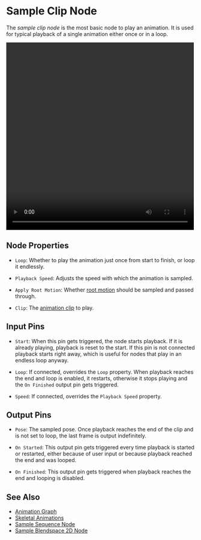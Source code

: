 # Sample Clip Node

The *sample clip node* is the most basic node to play an animation. It is used for typical playback of a single animation either once or in a loop.

<video src="../../media/skeletal-anim.webm" width="500" height="500" autoplay loop></video>

## Node Properties

* `Loop`: Whether to play the animation just once from start to finish, or loop it endlessly.

* `Playback Speed`: Adjusts the speed with which the animation is sampled.

* `Apply Root Motion`: Whether [root motion](../root-motion.md) should be sampled and passed through.

* `Clip`: The [animation clip](../animation-clip-asset.md) to play.

## Input Pins

* `Start`: When this pin gets triggered, the node starts playback. If it is already playing, playback is reset to the start. If this pin is not connected playback starts right away, which is useful for nodes that play in an endless loop anyway.

* `Loop`: If connected, overrides the `Loop` property. When playback reaches the end and loop is enabled, it restarts, otherwise it stops playing and the `On Finished` output pin gets triggered.

* `Speed`: If connected, overrides the `Playback Speed` property.

## Output Pins

* `Pose`: The sampled pose. Once playback reaches the end of the clip and is not set to loop, the last frame is output indefinitely.

* `On Started`: This output pin gets triggered every time playback is started or restarted, either because of user input or because playback reached the end and was looped.

* `On Finished`: This output pin gets triggered when playback reaches the end and looping is disabled.

## See Also

* [Animation Graph](animation-graph-overview.md)
* [Skeletal Animations](../skeletal-animation-overview.md)
* [Sample Sequence Node](anim-nodes-sample-sequence.md)
* [Sample Blendspace 2D Node](anim-nodes-blendspace2d.md)
